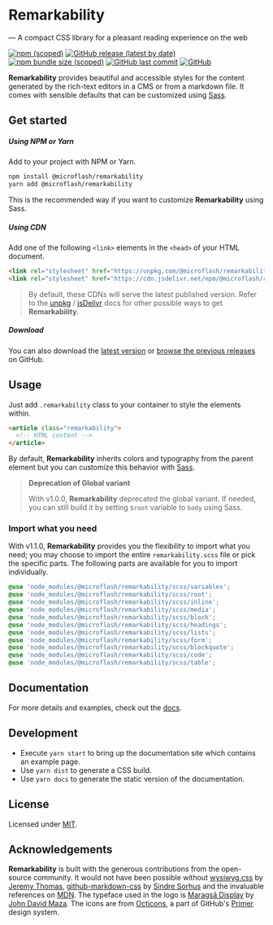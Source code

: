 # Remarkability

&mdash; A compact CSS library for a pleasant reading experience on the web

[![npm (scoped)](https://img.shields.io/npm/v/@microflash/remarkability)](https://www.npmjs.com/package/@microflash/remarkability)
[![GitHub release (latest by date)](https://img.shields.io/github/v/release/Microflash/remarkability)](https://github.com/Microflash/remarkability/releases/latest)
[![npm bundle size (scoped)](https://img.shields.io/bundlephobia/minzip/@microflash/remarkability)](https://bundlephobia.com/result?p=@microflash/remarkability)
[![GitHub last commit](https://img.shields.io/github/last-commit/Microflash/remarkability)](https://github.com/Microflash/remarkability/commits/master)
[![GitHub](https://img.shields.io/github/license/Microflash/remarkability)](https://github.com/Microflash/remarkability/blob/master/LICENSE.md)

**Remarkability** provides beautiful and accessible styles for the content generated by the rich-text editors in a CMS or from a markdown file. It comes with sensible defaults that can be customized using [Sass](https://sass-lang.com/).

## Get started

##### Using NPM or Yarn

Add to your project with NPM or Yarn.

```sh
npm install @microflash/remarkability
yarn add @microflash/remarkability
```

This is the recommended way if you want to customize **Remarkability** using Sass.

##### Using CDN

Add one of the following `<link>` elements in the `<head>` of your HTML document.

```html
<link rel="stylesheet" href="https://unpkg.com/@microflash/remarkability">
<link rel="stylesheet" href="https://cdn.jsdelivr.net/npm/@microflash/remarkability">
```

> By default, these CDNs will serve the latest published version. Refer to the [unpkg](https://unpkg.com/) / [jsDelivr](https://www.jsdelivr.com/features) docs for other possible ways to get **Remarkability**.

##### Download

You can also download the [latest version](https://github.com/Microflash/remarkability/releases/latest) or [browse the previous releases](https://github.com/Microflash/remarkability/releases) on GitHub.

## Usage

Just add `.remarkability` class to your container to style the elements within.

```html
<article class="remarkability">
  <!-- HTML content -->
</article>
```

By default, **Remarkability** inherits colors and typography from the parent element but you can customize this behavior with [Sass](https://github.com/Microflash/remarkability/tree/master/packages/library/scss).

> **Deprecation of Global variant**
> 
> With v1.0.0, **Remarkability** deprecated the global variant. If needed, you can still build it by setting `$root` variable to `body` using Sass.

### Import what you need

With v1.1.0, **Remarkability** provides you the flexibility to import what you need; you may choose to import the entire `remarkability.scss` file or pick the specific parts. The following parts are available for you to import individually.

```scss
@use 'node_modules/@microflash/remarkability/scss/variables';
@use 'node_modules/@microflash/remarkability/scss/root';
@use 'node_modules/@microflash/remarkability/scss/inline';
@use 'node_modules/@microflash/remarkability/scss/media';
@use 'node_modules/@microflash/remarkability/scss/block';
@use 'node_modules/@microflash/remarkability/scss/headings';
@use 'node_modules/@microflash/remarkability/scss/lists';
@use 'node_modules/@microflash/remarkability/scss/form';
@use 'node_modules/@microflash/remarkability/scss/blockquote';
@use 'node_modules/@microflash/remarkability/scss/code';
@use 'node_modules/@microflash/remarkability/scss/table';
```

## Documentation

For more details and examples, check out the [docs](https://r11y.mflash.dev).

## Development

- Execute `yarn start` to bring up the documentation site which contains an example page.
- Use `yarn dist` to generate a CSS build.
- Use `yarn docs` to generate the static version of the documentation.

## License

Licensed under [MIT](./LICENSE.md).

## Acknowledgements

**Remarkability** is built with the generous contributions from the open-source community. It would not have been possible without [wysiwyg.css](https://github.com/jgthms/wysiwyg.css) by [Jeremy Thomas](https://github.com/jgthms), [github-markdown-css](https://github.com/sindresorhus/github-markdown-css) by [Sindre Sorhus](https://github.com/sindresorhus) and the invaluable references on [MDN](https://developer.mozilla.org/en-US/). The typeface used in the logo is [Maragsâ Display](https://www.behance.net/gallery/96690897/Maragsa-a-display-typeface-FREE) by [John David Maza](https://www.behance.net/johndavidmaza). The icons are from [Octicons](https://github.com/primer/octicons), a part of GitHub's [Primer](https://github.com/primer) design system.
